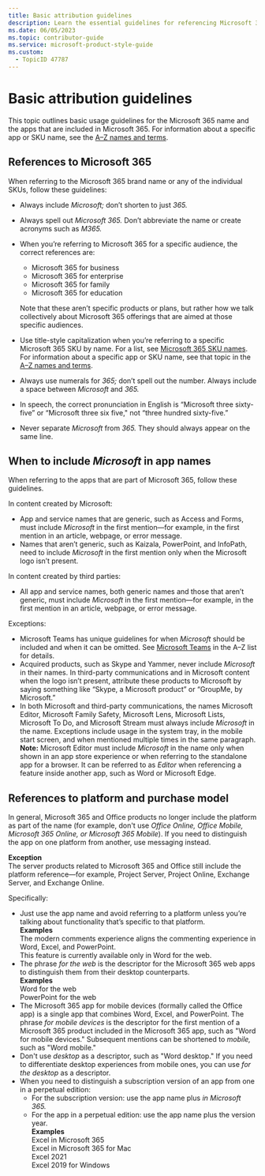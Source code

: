 ```yaml
---
title: Basic attribution guidelines
description: Learn the essential guidelines for referencing Microsoft 365 and its apps in your content. Understand when to include "Microsoft" in app names, how to refer to different platforms, and the correct usage of Microsoft 365 SKUs.
ms.date: 06/05/2023
ms.topic: contributor-guide
ms.service: microsoft-product-style-guide
ms.custom:
  - TopicID 47787
---
```



# Basic attribution guidelines

This topic outlines basic usage guidelines for the Microsoft 365 name and the apps that are included in Microsoft 365. For information about a specific app or SKU name, see the [A–Z names and terms](~/a_z_names_terms/az-names-and-terms.md).

## References to Microsoft 365 

When referring to the Microsoft 365 brand name or any of the individual SKUs, follow these guidelines:

- Always include *Microsoft;* don’t shorten to just *365.* 
- Always spell out *Microsoft 365.* Don’t abbreviate the name or create acronyms such as *M365.* 
- When you’re referring to Microsoft 365 for a specific audience, the correct references are:
  - Microsoft 365 for business
  - Microsoft 365 for enterprise
  - Microsoft 365 for family
  - Microsoft 365 for education

  Note that these aren’t specific products or plans, but rather how we talk collectively about Microsoft 365 offerings that are aimed at those specific audiences.

- Use title-style capitalization when you’re referring to a specific Microsoft 365 SKU by name. For a list, see [Microsoft 365 SKU names](~/product-and-feature-names/microsoft-365-sku-names.md). For information about a specific app or SKU name, see that topic in the [A–Z names and terms](~/a_z_names_terms/az-names-and-terms.md).
- Always use numerals for *365;* don’t spell out the number. Always include a space between *Microsoft* and *365.*
- In speech, the correct pronunciation in English is “Microsoft three sixty-five” or “Microsoft three six five," not “three hundred sixty-five.” 
- Never separate *Microsoft* from *365.* They should always appear on the same line.

## When to include *Microsoft* in app names

When referring to the apps that are part of Microsoft 365, follow these guidelines.

In content created by Microsoft:

- App and service names that are generic, such as Access and Forms, must include *Microsoft* in the first mention—for example, in the first mention in an article, webpage, or error message.
- Names that aren’t generic, such as Kaizala, PowerPoint, and InfoPath, need to include *Microsoft* in the first mention only when the Microsoft logo isn’t present.

In content created by third parties:

- All app and service names, both generic names and those that aren’t generic, must include *Microsoft* in the first mention—for example, in the first mention in an article, webpage, or error message.

Exceptions:

- Microsoft Teams has unique guidelines for when *Microsoft* should be included and when it can be omitted. See [Microsoft Teams](~/a_z_names_terms/m/microsoft-teams/microsoft-teams.md) in the A–Z list for details.
- Acquired products, such as Skype and Yammer, never include *Microsoft* in their names. In third-party communications and in Microsoft content when the logo isn’t present, attribute these products to Microsoft by saying something like “Skype, a Microsoft product” or “GroupMe, by Microsoft.”
- In both Microsoft and third-party communications, the names Microsoft Editor, Microsoft Family Safety, Microsoft Lens, Microsoft Lists, Microsoft To Do, and Microsoft Stream must always include *Microsoft* in the name. Exceptions include usage in the system tray, in the mobile start screen, and when mentioned multiple times in the same paragraph.  
  **Note:** Microsoft Editor must include *Microsoft* in the name only when shown in an app store experience or when referring to the standalone app for a browser. It can be referred to as *Editor* when referencing a feature inside another app, such as Word or Microsoft Edge.

## References to platform and purchase model

In general, Microsoft 365 and Office products no longer include the platform as part of the name (for example, don't use *Office Online,* *Office Mobile, Microsoft 365 Online, or Microsoft 365 Mobile*). If you need to distinguish the app on one platform from another, use messaging instead.

**Exception**  
The server products related to Microsoft 365 and Office still include the platform reference—for example, Project Server, Project Online, Exchange Server, and Exchange Online.

Specifically:

- Just use the app name and avoid referring to a platform unless you’re talking about functionality that’s specific to that platform.  
  **Examples**  
  The modern comments experience aligns the commenting experience in Word, Excel, and PowerPoint.  
  This feature is currently available only in Word for the web.
- The phrase *for the web* is the descriptor for the Microsoft 365 web apps to distinguish them from their desktop counterparts.  
  **Examples**  
  Word for the web  
  PowerPoint for the web
- The Microsoft 365 app for mobile devices (formally called the Office app) is a single app that combines Word, Excel, and PowerPoint. The phrase *for mobile devices* is the descriptor for the first mention of a Microsoft 365 product included in the Microsoft 365 app, such as "Word for mobile devices." Subsequent mentions can be shortened to *mobile,* such as "Word mobile."
- Don't use *desktop* as a descriptor, such as "Word desktop." If you need to differentiate desktop experiences from mobile ones, you can use *for the desktop* as a descriptor. 
- When you need to distinguish a subscription version of an app from one in a perpetual edition:
  - For the subscription version: use the app name plus *in Microsoft 365.*
  - For the app in a perpetual edition: use the app name plus the version year.  
 **Examples**  
 Excel in Microsoft 365  
 Excel in Microsoft 365 for Mac  
 Excel 2021  
 Excel 2019 for Windows

